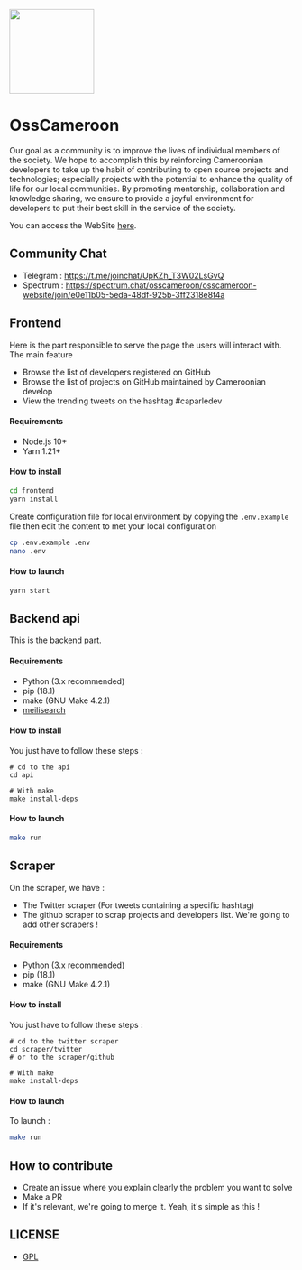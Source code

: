 <p>
  <img width="150" src ="https://www.osscameroon.com/oss.svg" />  
</p>

# OssCameroon

Our goal as a community is to improve the lives of individual members of the society. We hope to accomplish this by reinforcing Cameroonian developers to take up the habit of contributing to open source projects and technologies; especially projects with the potential to enhance the quality of life for our local communities. By promoting mentorship, collaboration and knowledge sharing, we ensure to provide a joyful environment for developers to put their best skill in the service of the society.

You can access the WebSite [here](https://www.osscameroon.com/).

## Community Chat

- Telegram : https://t.me/joinchat/UpKZh_T3W02LsGvQ
- Spectrum : https://spectrum.chat/osscameroon/osscameroon-website/join/e0e11b05-5eda-48df-925b-3ff2318e8f4a


## Frontend
Here is the part responsible to serve the page the users will interact with. The main feature
- Browse the list of developers registered on GitHub
- Browse the list of projects on GitHub maintained by Cameroonian develop
- View the trending tweets on the hashtag #caparledev

#### Requirements
- Node.js 10+
- Yarn 1.21+

#### How to install
```bash
cd frontend
yarn install
```

Create configuration file for local environment by copying the `.env.example` 
file then edit the content to met your local configuration
```bash
cp .env.example .env
nano .env
```

#### How to launch
```bash
yarn start
```


## Backend api

This is the backend part.

#### Requirements

- Python (3.x recommended)
- pip (18.1)
- make (GNU Make 4.2.1)
- [meilisearch](https://www.meilisearch.com/)

#### How to install

You just have to follow these steps :
```shell
# cd to the api
cd api

# With make
make install-deps
```

#### How to launch

```sh
make run
```


## Scraper

On the scraper, we have :
- The Twitter scraper (For tweets containing a specific hashtag)
- The github scraper to scrap projects and developers list.
We're going to add other scrapers !

#### Requirements

- Python (3.x recommended)
- pip (18.1)
- make (GNU Make 4.2.1)

#### How to install

You just have to follow these steps :
```shell
# cd to the twitter scraper
cd scraper/twitter
# or to the scraper/github

# With make
make install-deps
```

#### How to launch

To launch :
```sh
make run
```


## How to contribute

- Create an issue where you explain clearly the problem you want to solve 
- Make a PR
- If it's relevant, we're going to merge it.
Yeah, it's simple as this !


## LICENSE

- [GPL](./LICENSE)
